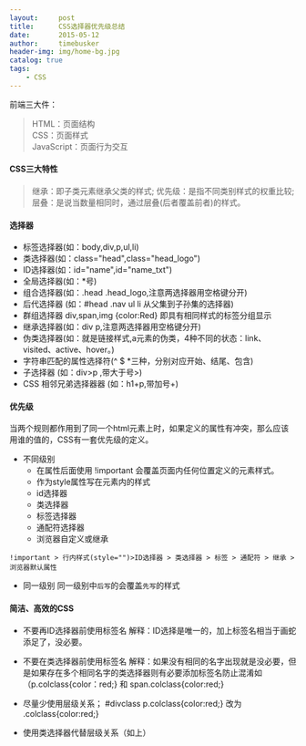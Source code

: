 ```yaml
---
layout:     post
title:      CSS选择器优先级总结
date:       2015-05-12
author:     timebusker
header-img: img/home-bg.jpg
catalog: true
tags:
    - CSS
---
```


前端三大件：   
> HTML：页面结构    
> CSS：页面样式    
> JavaScript：页面行为交互     

#### CSS三大特性
> 继承：即子类元素继承父类的样式;
> 优先级：是指不同类别样式的权重比较;
> 层叠：是说当数量相同时，通过层叠(后者覆盖前者)的样式。

#### 选择器
- 标签选择器(如：body,div,p,ul,li)
- 类选择器(如：class="head",class="head_logo")
- ID选择器(如：id="name",id="name_txt")
- 全局选择器(如：*号)
- 组合选择器(如：.head .head_logo,注意两选择器用空格键分开)
- 后代选择器 (如：#head .nav ul li 从父集到子孙集的选择器)
- 群组选择器 div,span,img {color:Red} 即具有相同样式的标签分组显示
- 继承选择器(如：div p,注意两选择器用空格键分开)
- 伪类选择器(如：就是链接样式,a元素的伪类，4种不同的状态：link、visited、active、hover。)
- 字符串匹配的属性选择符(^ $ *三种，分别对应开始、结尾、包含)
- 子选择器 (如：div>p ,带大于号>)
- CSS 相邻兄弟选择器器 (如：h1+p,带加号+)

#### 优先级
当两个规则都作用到了同一个html元素上时，如果定义的属性有冲突，那么应该用谁的值的，CSS有一套优先级的定义。

- 不同级别
  + 在属性后面使用 !important 会覆盖页面内任何位置定义的元素样式。
  + 作为style属性写在元素内的样式
  + id选择器
  + 类选择器
  + 标签选择器
  + 通配符选择器
  + 浏览器自定义或继承
  
`!important > 行内样式(style="")>ID选择器 > 类选择器 > 标签 > 通配符 > 继承 > 浏览器默认属性`

- 同一级别
同一级别中`后写`的会覆盖`先写`的样式

#### 简洁、高效的CSS
- 不要再ID选择器前使用标签名
解释：ID选择是唯一的，加上标签名相当于画蛇添足了，没必要。

- 不要在类选择器前使用标签名
解释：如果没有相同的名字出现就是没必要，但是如果存在多个相同名字的类选择器则有必要添加标签名防止混淆如（p.colclass{color：red;} 和 span.colclass{color:red;}

- 尽量少使用层级关系；
#divclass p.colclass{color:red;} 改为  .colclass{color:red;}

- 使用类选择器代替层级关系（如上）  